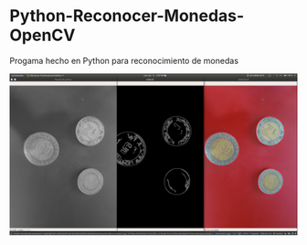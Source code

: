 # Python-Reconocer-Monedas-OpenCV
Progama hecho en Python para reconocimiento de monedas

![alt text](https://raw.githubusercontent.com/jhonn123123/Python-Reconocer-Monedas-OpenCV/master/reconocer_monedas.png)


